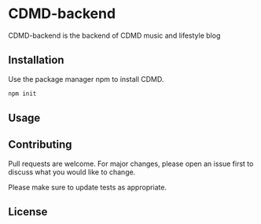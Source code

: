 # CDMD-backend
CDMD-backend is the backend of CDMD music and lifestyle blog


## Installation

Use the package manager npm to install CDMD.


```bash
npm init
```

## Usage



## Contributing
Pull requests are welcome. For major changes, please open an issue first to discuss what you would like to change.

Please make sure to update tests as appropriate.

## License


